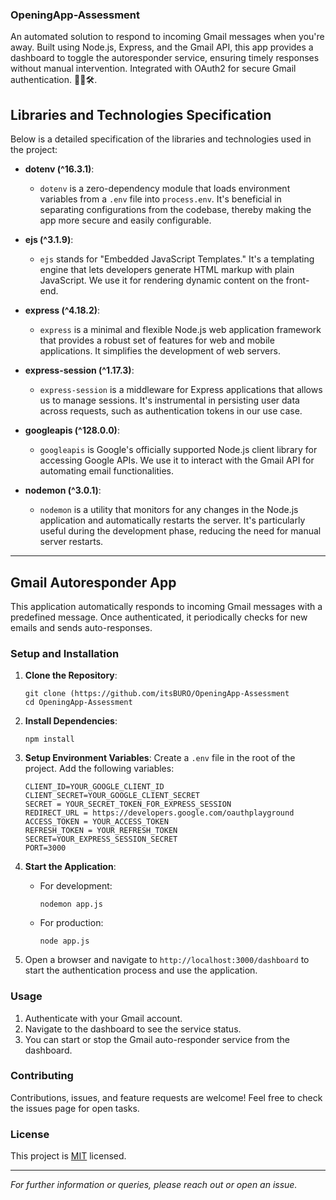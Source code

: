 ### OpeningApp-Assessment
An automated solution to respond to incoming Gmail messages when you're away. Built using Node.js, Express, and the Gmail API, this app provides a dashboard to toggle the autoresponder service, ensuring timely responses without manual intervention. Integrated with OAuth2 for secure Gmail authentication. 📧🤖🛠.

## Libraries and Technologies Specification

Below is a detailed specification of the libraries and technologies used in the project:

- **dotenv (^16.3.1)**:
  - `dotenv` is a zero-dependency module that loads environment variables from a `.env` file into `process.env`. It's beneficial in separating configurations from the codebase, thereby making the app more secure and easily configurable.

- **ejs (^3.1.9)**:
  - `ejs` stands for "Embedded JavaScript Templates." It's a templating engine that lets developers generate HTML markup with plain JavaScript. We use it for rendering dynamic content on the front-end.

- **express (^4.18.2)**:
  - `express` is a minimal and flexible Node.js web application framework that provides a robust set of features for web and mobile applications. It simplifies the development of web servers.

- **express-session (^1.17.3)**:
  - `express-session` is a middleware for Express applications that allows us to manage sessions. It's instrumental in persisting user data across requests, such as authentication tokens in our use case.

- **googleapis (^128.0.0)**:
  - `googleapis` is Google's officially supported Node.js client library for accessing Google APIs. We use it to interact with the Gmail API for automating email functionalities.

- **nodemon (^3.0.1)**:
  - `nodemon` is a utility that monitors for any changes in the Node.js application and automatically restarts the server. It's particularly useful during the development phase, reducing the need for manual server restarts.

---

## Gmail Autoresponder App

This application automatically responds to incoming Gmail messages with a predefined message. Once authenticated, it periodically checks for new emails and sends auto-responses.

### Setup and Installation

1. **Clone the Repository**: 
   ```
   git clone (https://github.com/itsBURO/OpeningApp-Assessment
   cd OpeningApp-Assessment
   ```

2. **Install Dependencies**:
   ```
   npm install
   ```

3. **Setup Environment Variables**:
   Create a `.env` file in the root of the project. Add the following variables:
   ```
   CLIENT_ID=YOUR_GOOGLE_CLIENT_ID
   CLIENT_SECRET=YOUR_GOOGLE_CLIENT_SECRET
   SECRET = YOUR_SECRET_TOKEN_FOR_EXPRESS_SESSION
   REDIRECT_URL = https://developers.google.com/oauthplayground
   ACCESS_TOKEN = YOUR_ACCESS_TOKEN
   REFRESH_TOKEN = YOUR_REFRESH_TOKEN
   SECRET=YOUR_EXPRESS_SESSION_SECRET
   PORT=3000
   ```

4. **Start the Application**:
   - For development:
     ```
     nodemon app.js
     ```
   - For production:
     ```
     node app.js
     ```

5. Open a browser and navigate to `http://localhost:3000/dashboard` to start the authentication process and use the application.

### Usage

1. Authenticate with your Gmail account.
2. Navigate to the dashboard to see the service status.
3. You can start or stop the Gmail auto-responder service from the dashboard.

### Contributing

Contributions, issues, and feature requests are welcome! Feel free to check the issues page for open tasks.

### License

This project is [MIT](LICENSE) licensed.

---

*For further information or queries, please reach out or open an issue.*
